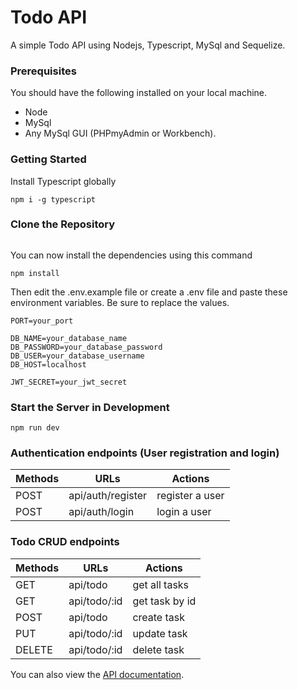 # Todo API

A simple Todo API using Nodejs, Typescript, MySql and Sequelize.

### Prerequisites
You should have the following installed on your local machine.
- Node
- MySql
- Any MySql GUI (PHPmyAdmin or Workbench). 

### Getting Started

Install Typescript globally
```
npm i -g typescript
```

### Clone the Repository

```
```

You can now install the dependencies using this command

```
npm install
```

Then edit the .env.example file or create a .env file and paste these environment variables. Be sure to replace the values.

```
PORT=your_port

DB_NAME=your_database_name
DB_PASSWORD=your_database_password
DB_USER=your_database_username
DB_HOST=localhost

JWT_SECRET=your_jwt_secret

```

### Start the Server in Development

```
npm run dev
```
### Authentication endpoints (User registration and login)
| Methods| URLs | Actions |
|----------|----------|----------|
| POST | api/auth/register | register a user |
| POST | api/auth/login | login a user |

### Todo CRUD endpoints
| Methods| URLs | Actions |
|----------|----------|----------|
| GET | api/todo | get all tasks |
| GET | api/todo/:id | get task by id |
| POST | api/todo| create task |
| PUT | api/todo/:id | update task |
| DELETE | api/todo/:id | delete task |

You can also view the [API documentation](https://documenter.getpostman.com/view/28499333/2sA3XMjPGe). 
